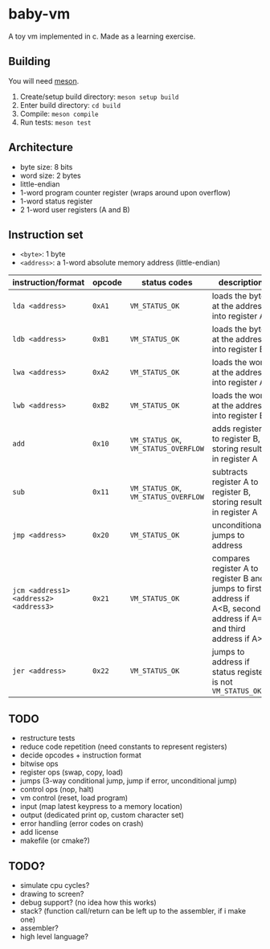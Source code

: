 # baby-vm

A toy vm implemented in c.
Made as a learning exercise.

## Building

You will need [meson](https://mesonbuild.com/).

1. Create/setup build directory: `meson setup build`
2. Enter build directory: `cd build`
3. Compile: `meson compile`
4. Run tests: `meson test`

## Architecture

- byte size: 8 bits
- word size: 2 bytes
- little-endian
- 1-word program counter register (wraps around upon overflow)
- 1-word status register
- 2 1-word user registers (A and B)

## Instruction set

- `<byte>`: 1 byte
- `<address>`: a 1-word absolute memory address (little-endian)

| instruction/format | opcode | status codes                         | description |
|--------------------|--------|--------------------------------------|-------------|
| `lda <address>`    | `0xA1` | `VM_STATUS_OK` | loads the byte at the address into register A |
| `ldb <address>`    | `0xB1` | `VM_STATUS_OK` | loads the byte at the address into register B |
| `lwa <address>`    | `0xA2` | `VM_STATUS_OK` | loads the word at the address into register A |
| `lwb <address>`    | `0xB2` | `VM_STATUS_OK` | loads the word at the address into register B |
| `add`              | `0x10` | `VM_STATUS_OK`, `VM_STATUS_OVERFLOW` | adds register A to register B, storing result in register A |
| `sub`              | `0x11` | `VM_STATUS_OK`, `VM_STATUS_OVERFLOW` | subtracts register A to register B, storing result in register A |
| `jmp <address>`    | `0x20` | `VM_STATUS_OK`                       | unconditionally jumps to address |
| `jcm <address1> <address2> <address3>` | `0x21` | `VM_STATUS_OK`   | compares register A to register B and jumps to first address if A&lt;B, second address if A=B, and third address if A&gt;B |
| `jer <address>`    | `0x22` | `VM_STATUS_OK`                       | jumps to address if status register is not `VM_STATUS_OK` |

## TODO

- restructure tests
- reduce code repetition (need constants to represent registers)
- decide opcodes + instruction format
- bitwise ops
- register ops (swap, copy, load)
- jumps (3-way conditional jump, jump if error, unconditional jump)
- control ops (nop, halt)
- vm control (reset, load program)
- input (map latest keypress to a memory location)
- output (dedicated print op, custom character set)
- error handling (error codes on crash)
- add license
- makefile (or cmake?)

## TODO?

- simulate cpu cycles?
- drawing to screen?
- debug support? (no idea how this works)
- stack? (function call/return can be left up to the assembler, if i make one)
- assembler?
- high level language?
